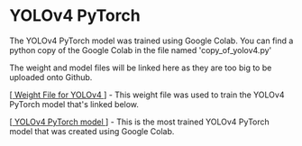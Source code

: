 <h1> YOLOv4 PyTorch </h1>

The YOLOv4 PyTorch model was trained using Google Colab. You can find a python copy of the Google Colab in the file named 'copy_of_yolov4.py' 

The weight and model files will be linked here as they are too big to be uploaded onto Github. 

[<a href="https://drive.google.com/file/d/1gE-Bz74iRV011QHSYtUAGWbaWiXXsSv1/view?usp=sharing"> Weight File for YOLOv4 </a>] - This weight file was used to train the YOLOv4 PyTorch model that's linked below.

[<a href="https://drive.google.com/file/d/1mmqgOzf7WvSTY9clfLGjPVSyA6Swcr_v/view?usp=sharing"> YOLOv4 PyTorch model </a>] - This is the most trained YOLOv4 PyTorch model that was created using Google Colab.

